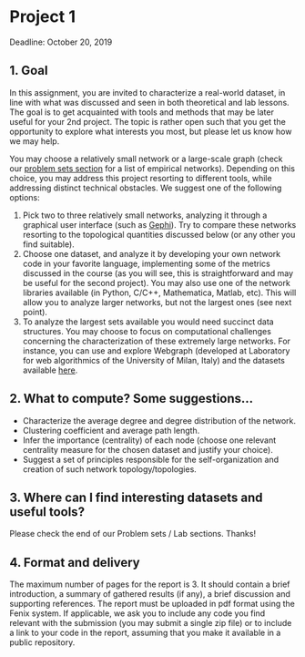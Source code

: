# Project 1
Deadline: October 20, 2019

## 1. Goal
In this assignment, you are invited to characterize a real-world dataset, in line with what was discussed and seen in both theoretical and lab lessons. The goal is to get acquainted with tools and methods that may be later useful for your 2nd project. The topic is rather open such that you get the opportunity to explore what interests you most, but please let us know how we may help. 

You may choose a relatively small network or a large-scale graph (check our [problem sets section](https://fenix.tecnico.ulisboa.pt/disciplinas/CRC7/2019-2020/1-semestre/laboratories-a5a) for a list of empirical networks). Depending on this choice, you may address this project resorting to different tools, while addressing distinct technical obstacles. We suggest one of the following options: 

1. Pick two to three relatively small networks, analyzing it through a graphical user interface (such as [Gephi](https://gephi.org/)). Try to compare these networks resorting to the topological quantities discussed below (or any other you find suitable).
1. Choose one dataset, and analyze it by developing your own network code in your favorite language, implementing some of the metrics discussed in the course (as you will see, this is straightforward and may be useful for the second project). You may also use one of the network libraries available (in Python, C/C++, Mathematica, Matlab, etc). This will allow you to analyze larger networks, but not the largest ones (see next point).
1. To analyze the largest sets available you would need succinct data structures. You may choose to focus on computational challenges concerning the characterization of these extremely large networks. For instance, you can use and explore Webgraph (developed at Laboratory for web algorithmics of the University of Milan, Italy) and the datasets available [here](http://law.di.unimi.it/datasets.php). 

## 2. What to compute? Some suggestions...
- Characterize the average degree and degree distribution of the network. 
- Clustering coefficient and average path length. 
- Infer the importance (centrality) of each node (choose one relevant centrality measure for the chosen dataset and justify your choice).   
- Suggest a set of principles responsible for the self-organization and creation of such network topology/topologies.

## 3. Where can I find interesting datasets and useful tools?
Please check the end of our Problem sets / Lab sections. Thanks!

## 4. Format and delivery
The maximum number of pages for the report is 3. It should contain a brief introduction, a summary of gathered results (if any), a brief discussion and supporting references. The report must be uploaded in pdf format using the Fenix system. If applicable, we ask you to include any code you find relevant with the submission (you may submit a single zip file) or to include a link to your code in the report, assuming that you make it available in a public repository. 
